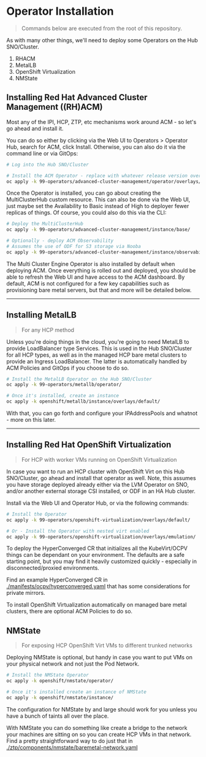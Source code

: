 # Operator Installation

> Commands below are executed from the root of this repository.

As with many other things, we'll need to deploy some Operators on the Hub SNO/Cluster.

1. RHACM
2. MetalLB
3. OpenShift Virtualization
4. NMState

## Installing Red Hat Advanced Cluster Management ((RH)ACM)

Most any of the IPI, HCP, ZTP, etc mechanisms work around ACM - so let's go ahead and install it.

You can do so either by clicking via the Web UI to Operators > Operator Hub, search for ACM, click Install.  Otherwise, you can also do it via the command line or via GitOps:

```bash
# Log into the Hub SNO/Cluster

# Install the ACM Operator - replace with whatever release version overlay
oc apply -k 99-operators/advanced-cluster-management/operator/overlays/release-2.12/
```

Once the Operator is installed, you can go about creating the MultiClusterHub custom resource.  This can also be done via the Web UI, just maybe set the Availability to Basic instead of High to deployer fewer replicas of things.  Of course, you could also do this via the CLI:

```bash
# Deploy the MultiClusterHub
oc apply -k 99-operators/advanced-cluster-management/instance/base/

# Optionally - deploy ACM Observability
# Assumes the use of ODF for S3 storage via Nooba
oc apply -k 99-operators/advanced-cluster-management/instance/observability/
```

The Multi Cluster Engine Operator is also installed by default when deploying ACM.  Once everything is rolled out and deployed, you should be able to refresh the Web UI and have access to the ACM dashboard.  By default, ACM is not configured for a few key capabilities such as provisioning bare metal servers, but that and more will be detailed below.

---

## Installing MetalLB

> For any HCP method

Unless you're doing things in the cloud, you're going to need MetalLB to provide LoadBalancer type Services.  This is used in the Hub SNO/Cluster for all HCP types, as well as in the managed HCP bare metal clusters to provide an Ingress LoadBalancer.  The latter is automatically handled by ACM Policies and GitOps if you choose to do so.

```bash
# Install the MetalLB Operator on the Hub SNO/Cluster
oc apply -k 99-operators/metallb/operator/

# Once it's installed, create an instance
oc apply -k openshift/metallb/instance/overlays/default/
```

With that, you can go forth and configure your IPAddressPools and whatnot - more on this later.

---

## Installing Red Hat OpenShift Virtualization

> For HCP with worker VMs running on OpenShift Virtualization

In case you want to run an HCP cluster with OpenShift Virt on this Hub SNO/Cluster, go ahead and install that operator as well.  Note, this assumes you have storage deployed already either via the LVM Operator on SNO, and/or another external storage CSI installed, or ODF in an HA Hub cluster.

Install via the Web UI and Operator Hub, or via the following commands:

```bash
# Install the Operator
oc apply -k 99-operators/openshift-virtualization/overlays/default/

# Or - Install the Operator with nested virt enabled
oc apply -k 99-operators/openshift-virtualization/overlays/emulation/
```

To deploy the HyperConverged CR that initializes all the KubeVirt/OCPV things can be dependant on your environment.  The defaults are a safe starting point, but you may find it heavily customized quickly - especially in disconnected/proxied environments.

Find an example HyperConverged CR in [./manifests/ocpv/hyperconverged.yaml](./manifests/ocpv/hyperconverged.yaml) that has some considerations for private mirrors.

To install OpenShift Virtualization automatically on managed bare metal clusters, there are optional ACM Policies to do so.

## NMState

> For exposing HCP OpenShift Virt VMs to different trunked networks

Deploying NMState is optional, but handy in case you want to put VMs on your physical network and not just the Pod Network.

```bash
# Install the NMState Operator
oc apply -k openshift/nmstate/operator/

# Once it's installed create an instance of NMState
oc apply -k openshift/nmstate/instance/
```

The configuration for NMState by and large should work for you unless you have a bunch of taints all over the place.

With NMState you can do something like create a bridge to the network your machines are sitting on so you can create HCP VMs in that network.  Find a pretty straightforward way to do just that in [./ztp/components/nmstate/baremetal-network.yaml](./ztp/components/nmstate/baremetal-network.yaml)
